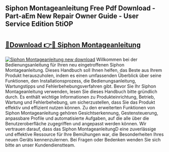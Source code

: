 ## Siphon Montageanleitung Free Pdf Download - Part-aEm New Repair Owner Guide - User Service Edition 5tiOP

# <h2><a href="http://df76f3l.blite.top/?on=Siphon+Montageanleitung">🔗Download 👉🔴 Siphon Montageanleitung</a></h2>

[![Siphon Montageanleitung new download](https://i.imgur.com/lujVjoI.png)](http://df76f3l.blite.top/?on=Siphon+Montageanleitung)
Willkommen bei der Bedienungsanleitung für Ihren neu eingetroffenen Siphon Montageanleitung. Dieses Handbuch soll Ihnen helfen, das Beste aus Ihrem Produkt herauszuholen, indem es einen umfassenden Überblick über seine Funktionen, den Installationsprozess, die Bedienungsanleitung, Wartungstipps und Fehlerbehebungsverfahren gibt. Bevor Sie Ihr Siphon Montageanleitung verwenden, lesen Sie dieses Handbuch bitte gründlich durch. Es enthält wichtige Informationen zu Produkteinrichtung, Betrieb, Wartung und Fehlerbehebung, um sicherzustellen, dass Sie das Produkt effektiv und effizient nutzen können. Zu den erweiterten Funktionen von Siphon Montageanleitung gehören Gesichtserkennung, Gestensteuerung, anpassbare Profile und automatisierte Aufgaben, auf die alle über die Benutzeroberfläche zugegriffen und angepasst werden können. Wir vertrauen darauf, dass das Siphon MontageanleitungD eine zuverlässige und effektive Ressource für Ihre Bemühungen war, die Besonderheiten Ihres neuen Geräts kennenzulernen. Bei Fragen oder Bedenken wenden Sie sich bitte an unser Kundendienstteam.
